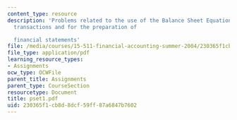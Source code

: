 ```yaml
---
content_type: resource
description: 'Problems related to the use of the Balance Sheet Equation to record
  transactions and for the preparation of

  financial statements'
file: /media/courses/15-511-financial-accounting-summer-2004/230365f1cb8d8dcf59ff87a6847b7602_pset1.pdf
file_type: application/pdf
learning_resource_types:
- Assignments
ocw_type: OCWFile
parent_title: Assignments
parent_type: CourseSection
resourcetype: Document
title: pset1.pdf
uid: 230365f1-cb8d-8dcf-59ff-87a6847b7602
---
```

